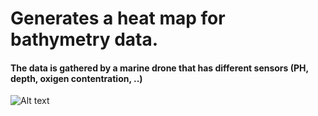 # Generates a heat map for bathymetry data.

#### The data is gathered by a marine drone that has different sensors (PH, depth, oxigen contentration, ..)
![Alt text](img/5.png?raw=true "Title")
